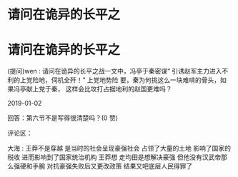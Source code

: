 # 请问在诡异的长平之

# 请问在诡异的长平之

(提问)wen : 请问在诡异的长平之战一文中，冯亭于秦密谋“ 引诱赵军主力进入不利的上党险地，伺机全歼！” 上党地势险 要，秦为何挑这么一块难啃的骨头，如果冯亭献上党于秦， 这样会比攻打占据地利的赵国更难吗？

2019-01-02

回答：第六节不是写得很清楚吗？(0 赞)

评论区：

大海 : 王莽不是穿越 是当时的社会呈现豪强社会 占领了大量的土地 影响了国家的税收 进而影响到了国家统治机构 王莽想 走均田是想解决豪强 但他没有汉武帝那么强硬和手腕 对抗豪强失败后又更改政策 结果又吧底层人民得罪了